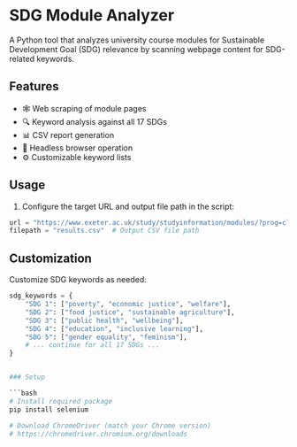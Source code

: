 # SDG Module Analyzer

A Python tool that analyzes university course modules for Sustainable Development Goal (SDG) relevance by scanning webpage content for SDG-related keywords.

## Features

- 🕸️ Web scraping of module pages  
- 🔍 Keyword analysis against all 17 SDGs  
- 📊 CSV report generation  
- 🚀 Headless browser operation  
- ⚙️ Customizable keyword lists  

## Usage

1. Configure the target URL and output file path in the script:

```python
url = "https://www.exeter.ac.uk/study/studyinformation/modules/?prog=classics&year=2025/6"
filepath = "results.csv"  # Output CSV file path
```

## Customization

Customize SDG keywords as needed:

```python
sdg_keywords = {
    "SDG 1": ["poverty", "economic justice", "welfare"],
    "SDG 2": ["food justice", "sustainable agriculture"],
    "SDG 3": ["public health", "wellbeing"],
    "SDG 4": ["education", "inclusive learning"],
    "SDG 5": ["gender equality", "feminism"],
    # ... continue for all 17 SDGs ...
}


### Setup

```bash
# Install required package
pip install selenium

# Download ChromeDriver (match your Chrome version)
# https://chromedriver.chromium.org/downloads

